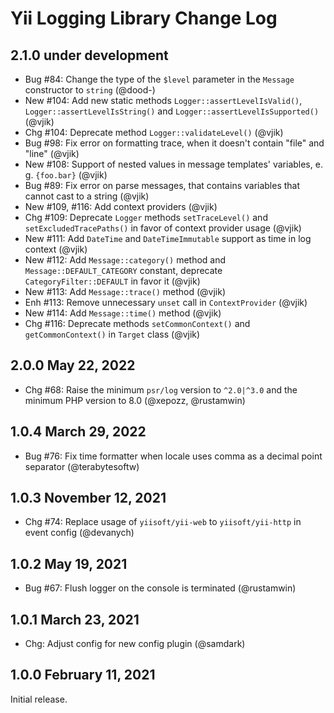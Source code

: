 # Yii Logging Library Change Log

## 2.1.0 under development

- Bug #84: Change the type of the `$level` parameter in the `Message` constructor to `string` (@dood-)
- New #104: Add new static methods `Logger::assertLevelIsValid()`, `Logger::assertLevelIsString()` and
  `Logger::assertLevelIsSupported()` (@vjik)
- Chg #104: Deprecate method `Logger::validateLevel()` (@vjik)
- Bug #98: Fix error on formatting trace, when it doesn't contain "file" and "line" (@vjik)
- New #108: Support of nested values in message templates' variables, e. g. `{foo.bar}` (@vjik)
- Bug #89: Fix error on parse messages, that contains variables that cannot cast to a string (@vjik)
- New #109, #116: Add context providers (@vjik)
- Chg #109: Deprecate `Logger` methods `setTraceLevel()` and `setExcludedTracePaths()` in favor of context provider
  usage (@vjik)
- New #111: Add `DateTime` and `DateTimeImmutable` support as time in log context (@vjik)
- New #112: Add `Message::category()` method and `Message::DEFAULT_CATEGORY` constant, deprecate
  `CategoryFilter::DEFAULT` in favor it (@vjik)
- New #113: Add `Message::trace()` method (@vjik)
- Enh #113: Remove unnecessary `unset` call in `ContextProvider` (@vjik)
- New #114: Add `Message::time()` method (@vjik)
- Chg #116: Deprecate methods `setCommonContext()` and `getCommonContext()` in `Target` class (@vjik)

## 2.0.0 May 22, 2022

- Chg #68: Raise the minimum `psr/log` version to `^2.0|^3.0` and the minimum PHP version to 8.0 (@xepozz, @rustamwin)

## 1.0.4 March 29, 2022

- Bug #76: Fix time formatter when locale uses comma as a decimal point separator (@terabytesoftw)

## 1.0.3 November 12, 2021

- Chg #74: Replace usage of `yiisoft/yii-web` to `yiisoft/yii-http` in event config (@devanych)

## 1.0.2 May 19, 2021

- Bug #67: Flush logger on the console is terminated (@rustamwin)

## 1.0.1 March 23, 2021

- Chg: Adjust config for new config plugin (@samdark)

## 1.0.0 February 11, 2021

Initial release.
